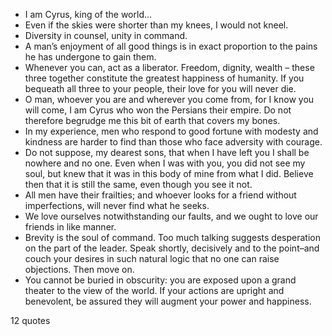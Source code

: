  - I am Cyrus, king of the world...
 - Even if the skies were shorter than my knees, I would not kneel.
 - Diversity in counsel, unity in command.
 - A man’s enjoyment of all good things is in exact proportion to the pains he has undergone to gain them.
 - Whenever you can, act as a liberator. Freedom, dignity, wealth – these three together constitute the greatest happiness of humanity. If you bequeath all three to your people, their love for you will never die.
 - O man, whoever you are and wherever you come from, for I know you will come, I am Cyrus who won the Persians their empire. Do not therefore begrudge me this bit of earth that covers my bones.
 - In my experience, men who respond to good fortune with modesty and kindness are harder to find than those who face adversity with courage.
 - Do not suppose, my dearest sons, that when I have left you I shall be nowhere and no one. Even when I was with you, you did not see my soul, but knew that it was in this body of mine from what I did. Believe then that it is still the same, even though you see it not.
 - All men have their frailties; and whoever looks for a friend without imperfections, will never find what he seeks.
 - We love ourselves notwithstanding our faults, and we ought to love our friends in like manner.
 - Brevity is the soul of command. Too much talking suggests desperation on the part of the leader. Speak shortly, decisively and to the point–and couch your desires in such natural logic that no one can raise objections. Then move on.
 - You cannot be buried in obscurity: you are exposed upon a grand theater to the view of the world. If your actions are upright and benevolent, be assured they will augment your power and happiness.

12 quotes